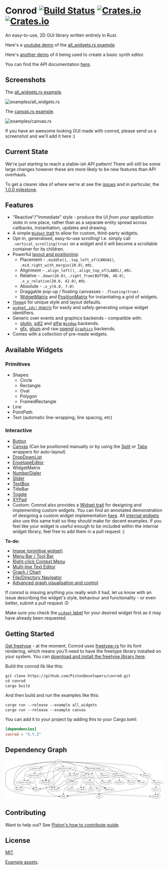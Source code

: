 # Conrod [![Build Status](https://travis-ci.org/PistonDevelopers/conrod.svg?branch=master)](https://travis-ci.org/PistonDevelopers/conrod) [![Crates.io](https://img.shields.io/crates/v/conrod.svg)](https://crates.io/crates/conrod) [![Crates.io](https://img.shields.io/crates/l/conrod.svg)](https://github.com/PistonDevelopers/conrod/blob/master/LICENSE)

An easy-to-use, 2D GUI library written entirely in Rust.

Here's a [youtube demo](https://www.youtube.com/watch?v=n2UrjogA0j0) of the [all_widgets.rs example](https://github.com/PistonDevelopers/conrod/blob/master/examples/all_widgets.rs).

Here's [another demo](https://www.youtube.com/watch?v=_ZXLCVibI8c) of it being used to create a basic synth editor.

You can find the API documentation [here](http://docs.piston.rs/conrod/conrod/).


Screenshots
-----------

The [all_widgets.rs example](https://github.com/PistonDevelopers/conrod/blob/master/examples/all_widgets.rs).

![examples/all_widgets.rs](http://i.imgur.com/xKXISdc.png)

The [canvas.rs example](https://github.com/PistonDevelopers/conrod/blob/master/examples/canvas.rs).

![examples/canvas.rs](http://i.imgur.com/YtjjEJX.png)

If you have an awesome looking GUI made with conrod, please send us a screenshot and we'll add it here :)


Current State
-------------

We're just starting to reach a stable-ish API pattern! There will still be some large changes however these are more likely to be new features than API overhauls.

To get a clearer idea of where we're at see the [issues](https://github.com/PistonDevelopers/conrod/issues) and in particular, the [1.0.0 milestone](https://github.com/PistonDevelopers/conrod/milestones/1.0.0).


Features
--------

- "Reactive"/"Immediate" style - produce the UI *from your application state* in one place, rather than as a separate entity spread across callbacks, instantiation, updates and drawing.
- A simple [`Widget` trait](http://docs.piston.rs/conrod/conrod/trait.Widget.html) to allow for custom, third-party widgets.
- Opt-in, generalised, easy-to-use scrolling! I.e. simply call `.vertical_scrolling(true)` on a widget and it will become a scrollable container for its children.
- Powerful [layout and positioning](http://docs.piston.rs/conrod/conrod/trait.Positionable.html):
    - Placement - `.middle()`, `.top_left_of(CANVAS)`, `.mid_right_with_margin(20.0)`, etc.
    - Alignment - `.align_left()`, `.align_top_of(LABEL)`, etc.
    - Relative - `.down(20.0)`, `.right_from(BUTTON, 40.0)`, `.x_y_relative(20.0, 42.0)`, etc.
    - Absolute - `.x_y(6.0, 7.0)`
    - Draggable pop-up / floating canvasses - `.floating(true)`.
    - [WidgetMatrix](http://docs.piston.rs/conrod/conrod/struct.WidgetMatrix.html) and [PositionMatrix](http://docs.piston.rs/conrod/conrod/struct.PositionMatrix.html) for instantiating a grid of widgets. 
- [`Theme`](http://docs.piston.rs/conrod/conrod/theme/struct.Theme.html)s for unique style and layout defaults.
- [`widget_ids!` macro](http://docs.piston.rs/conrod/conrod/macro.widget_ids!.html) for easily and safely generating unique widget identifiers.
- Generic over events and graphics backends - compatible with:
    - [glutin](https://github.com/PistonDevelopers/glutin_window), [sdl2](https://github.com/PistonDevelopers/sdl2_window) and [glfw](https://github.com/PistonDevelopers/glfw_window) [`Window`](http://docs.piston.rs/piston/piston/window/trait.Window.html) backends.
    - [gfx](https://github.com/PistonDevelopers/gfx_graphics), [glium](https://github.com/PistonDevelopers/glium_graphics) and raw [opengl](https://github.com/PistonDevelopers/opengl_graphics) [`Graphics`](http://docs.piston.rs/graphics/graphics/trait.Graphics.html) backends.
- Comes with a collection of pre-made widgets.


Available Widgets
-----------------

### Primitives

- Shapes:
    - Circle
    - Rectangle
    - Oval
    - Polygon
    - FramedRectangle
- Line
- PointPath
- Text (automatic line-wrapping, line spacing, etc)

### Interactive

- [Button](http://docs.piston.rs/conrod/conrod/struct.Button.html)
- [Canvas](http://docs.piston.rs/conrod/conrod/struct.Canvas.html) (Can be positioned manually or by using the [Split](http://docs.piston.rs/conrod/conrod/struct.Split.html) or [Tabs](http://docs.piston.rs/conrod/conrod/struct.Tabs.html) wrappers for auto-layout)
- [DropDownList](http://docs.piston.rs/conrod/conrod/struct.DropDownList.html)
- [EnvelopeEditor](http://docs.piston.rs/conrod/conrod/struct.EnvelopeEditor.html)
- WidgetMatrix
- [NumberDialer](http://docs.piston.rs/conrod/conrod/struct.NumberDialer.html)
- [Slider](http://docs.piston.rs/conrod/conrod/struct.Slider.html)
- [TextBox](http://docs.piston.rs/conrod/conrod/struct.TextBox.html)
- TitleBar
- [Toggle](http://docs.piston.rs/conrod/conrod/struct.Toggle.html)
- [XYPad](http://docs.piston.rs/conrod/conrod/struct.XYPad.html)
- Custom: Conrod also provides a [Widget trait](http://docs.piston.rs/conrod/conrod/trait.Widget.html) for designing and implementing custom widgets. You can find an annotated demonstration of designing a custom widget implementation [here](https://github.com/PistonDevelopers/conrod/blob/master/examples/custom_widget.rs). All [internal widgets](https://github.com/PistonDevelopers/conrod/blob/master/src/widget) also use this same trait so they should make for decent examples. If you feel like your widget is useful enough to be included within the internal widget library, feel free to add them in a pull request :)

**To-do:**
- [Image (primitive widget)](https://github.com/PistonDevelopers/conrod/issues/647)
- [Menu Bar / Tool Bar](https://github.com/PistonDevelopers/conrod/issues/417)
- [Right-click Context Menu](https://github.com/PistonDevelopers/conrod/issues/394)
- [Multi-line Text Editor](https://github.com/PistonDevelopers/conrod/issues/62)
- [Graph / Chart](https://github.com/PistonDevelopers/conrod/issues/84)
- [File/Directory Navigator](https://github.com/PistonDevelopers/conrod/issues/381)
- [Advanced graph visualisation and control](https://github.com/PistonDevelopers/mush)

If conrod is missing anything you really wish it had, let us know with an issue describing the widget's style, behaviour and functionality - or even better, submit a pull request :D

Make sure you check the [`widget` label](https://github.com/PistonDevelopers/conrod/labels/widget) for your desired widget first as it may have already been requested.


Getting Started
---------------

[Get freetype](http://www.freetype.org/download.html) - at the moment, Conrod uses [freetype-rs](https://github.com/PistonDevelopers/freetype-rs) for its font rendering, which means you'll need to have the freetype library installed on your system. You can [download and install the freetype library here](http://www.freetype.org/download.html).


Build the conrod lib like this:

```
git clone https://github.com/PistonDevelopers/conrod.git
cd conrod
cargo build
```

And then build and run the examples like this:

```
cargo run --release --example all_widgets
cargo run --release --example canvas
```

You can add it to your project by adding this to your Cargo.toml:

```toml
[dependencies]
conrod = "X.Y.Z"
```


Dependency Graph
----------------

![dependencies](./Cargo.png)


Contributing
------------

Want to help out? See [Piston's how to contribute guide](https://github.com/PistonDevelopers/piston/blob/master/CONTRIBUTING.md).


License
-------

[MIT](https://github.com/PistonDevelopers/conrod/blob/master/LICENSE).

[Example assets](https://github.com/PistonDevelopers/conrod/issues/319).

